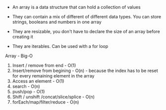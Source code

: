 -  An array is a data structure that can hold a collection of values

- They can contain a mix of different of different data types. You can store strings, booleans and numbers in one array

- They are resizable, you don't have to declare the size of an array before creating it

- They are iterables. Can be used with a for loop

Array - Big-O
1. Insert / remove from end - O(1)
2. Insert/remove from begining - O(n) - because the index has to be reset for every remaining element in the array
3. Access an element - O(1)
4. search - O(n)
5. push/pop - O(1)
6. Shift / unshift /concat/slice/splice - O(n)
7. forEach/map/filter/reduce - O(n)
